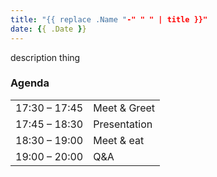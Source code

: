 ```yaml
---
title: "{{ replace .Name "-" " " | title }}"
date: {{ .Date }}
---
```


description thing

### Agenda

|               |              |
|---------------|--------------|
| 17:30 – 17:45 | Meet & Greet |
| 17:45 – 18:30 | Presentation |
| 18:30 – 19:00 | Meet & eat   |
| 19:00 – 20:00 | Q&A          |